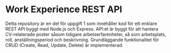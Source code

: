 # Work Experience REST API

Detta repository är en del för uppgift 1 som innehåller kod för ett enklare REST API byggt med Node.js och Express. API:et är byggt för att hantera CV-relaterade poster såsom tidigare arbetserfarenheter, så som arbetsplats, roll, anställningsperiod och beskrivning. Grundläggande funktionalitet för CRUD (Create, Read, Update, Delete) är implementerad.

